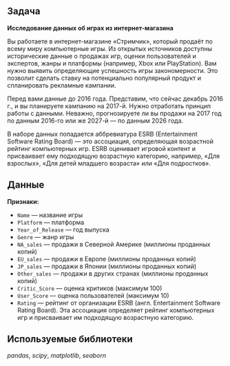 ## Задача

**Исследование данных об играх из интернет-магазина**

Вы работаете в интернет-магазине «Стримчик», который продаёт по всему миру компьютерные игры. Из открытых источников доступны исторические данные о продажах игр, оценки пользователей и экспертов, жанры и платформы (например, Xbox или PlayStation). Вам нужно выявить определяющие успешность игры закономерности. Это позволит сделать ставку на потенциально популярный продукт и спланировать рекламные кампании.

Перед вами данные до 2016 года. Представим, что сейчас декабрь 2016 г., и вы планируете кампанию на 2017-й. Нужно отработать принцип работы с данными. Неважно, прогнозируете ли вы продажи на 2017 год по данным 2016-го или же 2027-й — по данным 2026 года.

В наборе данных попадается аббревиатура ESRB (Entertainment Software Rating Board) — это ассоциация, определяющая возрастной рейтинг компьютерных игр. ESRB оценивает игровой контент и присваивает ему подходящую возрастную категорию, например, «Для взрослых», «Для детей младшего возраста» или «Для подростков».

## Данные

**Признаки:**
 - `Name` — название игры
 - `Platform` — платформа
 - `Year_of_Release` — год выпуска
 - `Genre` — жанр игры
 - `NA_sales` — продажи в Северной Америке (миллионы проданных копий)
 - `EU_sales` — продажи в Европе (миллионы проданных копий)
 - `JP_sales` — продажи в Японии (миллионы проданных копий)
 - `Other_sales` — продажи в других странах (миллионы проданных копий)
 - `Critic_Score` — оценка критиков (максимум 100)
 - `User_Score` — оценка пользователей (максимум 10)
 - `Rating` — рейтинг от организации ESRB (англ. Entertainment Software Rating Board). Эта ассоциация определяет рейтинг компьютерных игр и присваивает им подходящую возрастную категорию.

## Используемые библиотеки
*pandas*, *scipy*, *matplotlib*, *seaborn*